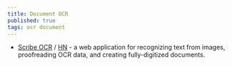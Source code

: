 ```yaml
---
title: Document OCR
published: true
tags: ocr document
---
```

- [Scribe OCR](https://github.com/scribeocr/scribeocr?tab=readme-ov-file#scribe-ocr) / [HN](https://news.ycombinator.com/item?id=45489881) - a web application for recognizing text from images, proofreading OCR data, and creating fully-digitized documents.
